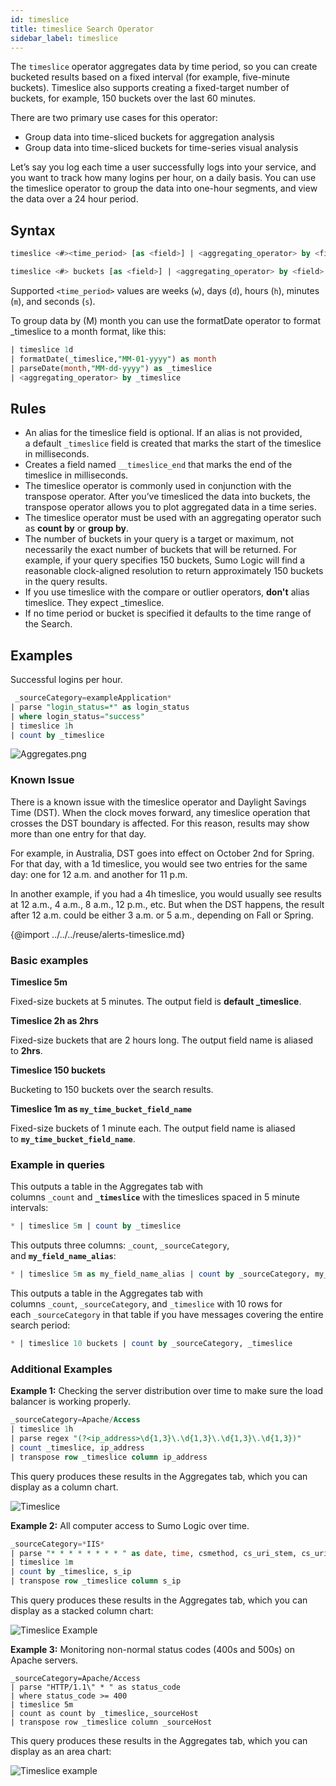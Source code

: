 ```yaml
---
id: timeslice
title: timeslice Search Operator
sidebar_label: timeslice
---
```


The `timeslice` operator aggregates data by time period, so you can create bucketed results based on a fixed interval (for example, five-minute buckets). Timeslice also supports creating a fixed-target number of buckets, for example, 150 buckets over the last 60 minutes.

There are two primary use cases for this operator:
* Group data into time-sliced buckets for aggregation analysis
* Group data into time-sliced buckets for time-series visual analysis

Let’s say you log each time a user successfully logs into your service, and you want to track how many logins per hour, on a daily basis. You can use the timeslice operator to group the data into one-hour segments, and view the data over a 24 hour period.

## Syntax 

```sql
timeslice <#><time_period> [as <field>] | <aggregating_operator> by <field>
```

```sql
timeslice <#> buckets [as <field>] | <aggregating_operator> by <field>
```

Supported `<time_period>` values are weeks (`w`), days (`d`), hours (`h`), minutes (`m`), and seconds (`s`).

To group data by (M) month you can use the formatDate operator to format _timeslice to a month format, like this:

```sql
| timeslice 1d
| formatDate(_timeslice,"MM-01-yyyy") as month
| parseDate(month,"MM-dd-yyyy") as _timeslice
| <aggregating_operator> by _timeslice
```

## Rules

* An alias for the timeslice field is optional. If an alias is not provided, a default `_timeslice` field is created that marks the start of the timeslice in milliseconds.
* Creates a field named `__timeslice_end` that marks the end of the timeslice in milliseconds.
* The timeslice operator is commonly used in conjunction with the transpose operator. After you’ve timesliced the data into buckets, the transpose operator allows you to plot aggregated data in a time series.
* The timeslice operator must be used with an aggregating operator such as **count by** or **group by**.
* The number of buckets in your query is a target or maximum, not necessarily the exact number of buckets that will be returned. For example, if your query specifies 150 buckets, Sumo Logic will find a reasonable clock-aligned resolution to return approximately 150 buckets in the query results.
* If you use timeslice with the compare or outlier operators, **don't** alias timeslice. They expect _timeslice.
* If no time period or bucket is specified it defaults to the time range of the Search.

## Examples

Successful logins per hour.

```sql
 _sourceCategory=exampleApplication*
| parse "login_status=*" as login_status
| where login_status="success"
| timeslice 1h
| count by _timeslice
```

![Aggregates.png](/img/search/searchquerylanguage/search-operators/Timeslice-Aggregates.png)

### Known Issue

There is a known issue with the timeslice operator and Daylight Savings Time (DST). When the clock moves forward, any timeslice operation that crosses the DST boundary is affected. For this reason, results may show more than one entry for that day.

For example, in Australia, DST goes into effect on October 2nd for Spring. For that day, with a 1d timeslice, you would see two entries for the same day: one for 12 a.m. and another for 11 p.m.

In another example, if you had a 4h timeslice, you would usually see results at 12 a.m., 4 a.m., 8 a.m., 12 p.m., etc. But when the DST happens, the result after 12 a.m. could be either 3 a.m. or 5 a.m., depending on Fall or Spring.

{@import ../../../reuse/alerts-timeslice.md}


### Basic examples

**Timeslice 5m**   

Fixed-size buckets at 5 minutes. The output field is **default _timeslice**.

**Timeslice 2h as 2hrs** 

Fixed-size buckets that are 2 hours long. The output field name is aliased to **2hrs**.

**Timeslice 150 buckets**   

Bucketing to 150 buckets over the search results.

**Timeslice 1m as `my_time_bucket_field_name`**   

Fixed-size buckets of 1 minute each. The output field name is aliased to **`my_time_bucket_field_name`**.

### Example in queries

This outputs a table in the Aggregates tab with columns `_count` and **`_timeslice`** with the timeslices spaced in 5 minute intervals:

```sql
* | timeslice 5m | count by _timeslice 
```

This outputs three columns: `_count`, `_sourceCategory`, and **`my_field_name_alias`**:

```sql
* | timeslice 5m as my_field_name_alias | count by _sourceCategory, my_field_name_alias
```

This outputs a table in the Aggregates tab with columns `_count`, `_sourceCategory`, and `_timeslice` with 10 rows for each `_sourceCategory` in that table if you have messages covering the entire search period:

```sql
* | timeslice 10 buckets | count by _sourceCategory, _timeslice
```

### Additional Examples

**Example 1:** Checking the server distribution over time to make sure the load balancer is working properly.

```sql
_sourceCategory=Apache/Access
| timeslice 1h
| parse regex "(?<ip_address>\d{1,3}\.\d{1,3}\.\d{1,3}\.\d{1,3})"
| count _timeslice, ip_address
| transpose row _timeslice column ip_address
```

This query produces these results in the Aggregates tab, which you can
display as a column chart.

![Timeslice](/img/search/searchquerylanguage/search-operators/timeslice_ex1.png)

**Example 2:** All computer access to Sumo Logic over time.

```sql
_sourceCategory=*IIS*
| parse "* * * * * * * * " as date, time, csmethod, cs_uri_stem, cs_uri_query, s_port, s_ip, cs_useragent
| timeslice 1m
| count by _timeslice, s_ip
| transpose row _timeslice column s_ip
```

This query produces these results in the Aggregates tab, which you can display as a stacked column chart:

![Timeslice Example](/img/search/searchquerylanguage/search-operators/TimeSliceEx2.png)

**Example 3:** Monitoring non-normal status codes (400s and 500s) on Apache servers.

```
_sourceCategory=Apache/Access
| parse "HTTP/1.1\" * " as status_code
| where status_code >= 400
| timeslice 5m
| count as count by _timeslice,_sourceHost
| transpose row _timeslice column _sourceHost
```

This query produces these results in the Aggregates tab, which you can display as an area chart:

![Timeslice example](/img/search/searchquerylanguage/search-operators/Timeslice-Ex3.png)

